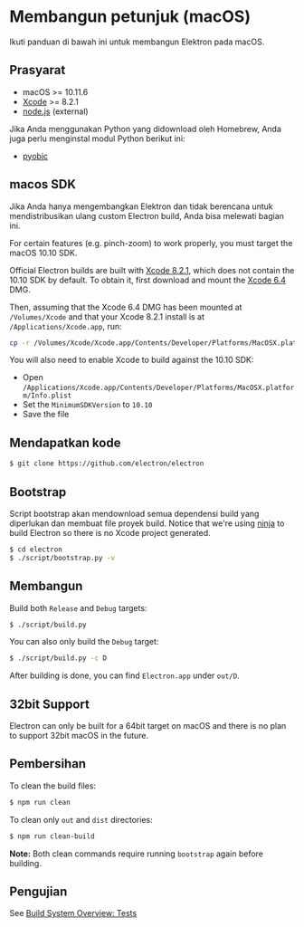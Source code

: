 # Membangun petunjuk (macOS)

Ikuti panduan di bawah ini untuk membangun Elektron pada macOS.

## Prasyarat

- macOS >= 10.11.6
- [Xcode](https://developer.apple.com/technologies/tools/) >= 8.2.1
- [node.js](http://nodejs.org) (external)

Jika Anda menggunakan Python yang didownload oleh Homebrew, Anda juga perlu menginstal modul Python berikut ini:

- [pyobjc](https://pythonhosted.org/pyobjc/install.html)

## macos SDK

Jika Anda hanya mengembangkan Elektron dan tidak berencana untuk mendistribusikan ulang custom Electron build, Anda bisa melewati bagian ini.

For certain features (e.g. pinch-zoom) to work properly, you must target the macOS 10.10 SDK.

Official Electron builds are built with [Xcode 8.2.1](http://adcdownload.apple.com/Developer_Tools/Xcode_8.2.1/Xcode_8.2.1.xip), which does not contain the 10.10 SDK by default. To obtain it, first download and mount the [Xcode 6.4](http://developer.apple.com/devcenter/download.action?path=/Developer_Tools/Xcode_6.4/Xcode_6.4.dmg) DMG.

Then, assuming that the Xcode 6.4 DMG has been mounted at `/Volumes/Xcode` and that your Xcode 8.2.1 install is at `/Applications/Xcode.app`, run:

```sh
cp -r /Volumes/Xcode/Xcode.app/Contents/Developer/Platforms/MacOSX.platform/Developer/SDKs/MacOSX10.10.sdk /Applications/Xcode.app/Contents/Developer/Platforms/MacOSX.platform/Developer/SDKs/
```

You will also need to enable Xcode to build against the 10.10 SDK:

- Open `/Applications/Xcode.app/Contents/Developer/Platforms/MacOSX.platform/Info.plist`
- Set the `MinimumSDKVersion` to `10.10`
- Save the file

## Mendapatkan kode

```sh
$ git clone https://github.com/electron/electron
```

## Bootstrap

Script bootstrap akan mendownload semua dependensi build yang diperlukan dan membuat file proyek build. Notice that we're using [ninja](https://ninja-build.org/) to build Electron so there is no Xcode project generated.

```sh
$ cd electron
$ ./script/bootstrap.py -v
```

## Membangun

Build both `Release` and `Debug` targets:

```sh
$ ./script/build.py
```

You can also only build the `Debug` target:

```sh
$ ./script/build.py -c D
```

After building is done, you can find `Electron.app` under `out/D`.

## 32bit Support

Electron can only be built for a 64bit target on macOS and there is no plan to support 32bit macOS in the future.

## Pembersihan

To clean the build files:

```sh
$ npm run clean
```

To clean only `out` and `dist` directories:

```sh
$ npm run clean-build
```

**Note:** Both clean commands require running `bootstrap` again before building.

## Pengujian

See [Build System Overview: Tests](build-system-overview.md#tests)